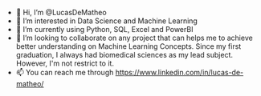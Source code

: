 - 👋 Hi, I’m @LucasDeMatheo
- 👀 I’m interested in Data Science and Machine Learning
- 🌱 I’m currently using Python, SQL, Excel and PowerBI 
- 💞️ I’m looking to collaborate on any project that can helps me to achieve better understanding on Machine Learning Concepts. 
      Since my first graduation, I always had biomedical sciences as my lead subject. However, I'm not restrict to it.
- 📫 You can reach me through https://www.linkedin.com/in/lucas-de-matheo/ 

<!---
LucasDeMatheo/LucasDeMatheo is a ✨ special ✨ repository because its `README.md` (this file) appears on your GitHub profile.
You can click the Preview link to take a look at your changes.
--->
